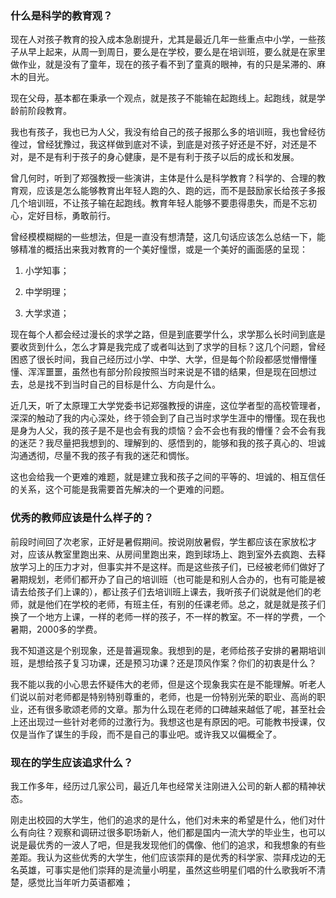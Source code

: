 ### 什么是科学的教育观？

现在人对孩子教育的投入成本急剧提升，尤其是最近几年一些重点中小学，一些孩子从早上起来，从周一到周日，要么是在学校，要么是在培训班，要么就是在家里做作业，就是没有了童年，现在的孩子看不到了童真的眼神，有的只是呆滞的、麻木的目光。

现在父母，基本都在秉承一个观点，就是孩子不能输在起跑线上。起跑线，就是学龄前阶段教育。

我也有孩子，我也已为人父，我没有给自己的孩子报那么多的培训班，我也曾经彷徨过，曾经犹豫过，我这样做到底对不读，到底是对孩子好还是不好，对还是不对，是不是有利于孩子的身心健康，是不是有利于孩子以后的成长和发展。

曾几何时，听到了郑强教授一些演讲，主体是什么是科学教育？科学的、合理的教育观，应该是怎么能够教育出年轻人跑的久、跑的远，而不是鼓励家长给孩子多报几个培训班，不让孩子输在起跑线。教育年轻人能够不要患得患失，而是不忘初心，定好目标，勇敢前行。

曾经模模糊糊的一些想法，但是一直没有想清楚，这几句话应该怎么总结一下，能够精准的概括出来我对教育的一个美好憧憬，或是一个美好的画面感的呈现：

1. 小学知事；

2. 中学明理；

3. 大学求道；

现在每个人都会经过漫长的求学之路，但是到底要学什么，求学那么长时间到底是要收货到什么，怎么才算是我完成了或者叫达到了求学的目标？这几个问题，曾经困惑了很长时间，我自己经历过小学、中学、大学，但是每个阶段都感觉懵懵懂懂、浑浑噩噩，虽然也有部分阶段按照当时来说是不错的结果，但是现在回想过去，总是找不到当时自己的目标是什么、方向是什么。

近几天，听了太原理工大学党委书记郑强教授的讲座，这位学者型的高校管理者，深深的触动了我的内心深处，终于领会到了自己当时求学生涯中的懵懂。现在我也是身为人父，我的孩子是不是也会有我的烦恼？会不会也有我的懵懂？会不会有我的迷茫？我尽量把我想到的、理解到的、感悟到的，能够和我的孩子真心的、坦诚沟通透彻，尽量不我的孩子有我的迷茫和惆怅。

这也会给我一个更难的难题，就是建立我和孩子之间的平等的、坦诚的、相互信任的关系，这个可能是我需要首先解决的一个更难的问题。

### 优秀的教师应该是什么样子的？

前段时间回了次老家，正好是暑假期间。按说刚放暑假，学生都应该在家放松才对，应该从教室里跑出来、从房间里跑出来，跑到球场上、跑到室外去疯跑、去释放学习上的压力才对，但事实并不是这样。而是这些孩子们，已经被老师们做好了暑期规划，老师们都开办了自己的培训班（也可能是和别人合办的，也有可能是被请去给孩子们上课的），都让孩子们去培训班上课去，我听孩子们说就是他们的老师，就是他们在学校的老师，有班主任，有别的任课老师。总之，就是就是孩子们换了一个地方上课，一样的老师一样的孩子，不一样的教室。不一样的学费，一个暑期，2000多的学费。

我不知道这是个别现象，还是普遍现象。我想到的是，老师给孩子安排的暑期培训班，是想给孩子复习功课，还是预习功课？还是顶风作案？你们的初衷是什么？

我不能以我的小心思去怀疑伟大的老师，但是这个现象我实在是不能理解。听老人们说以前对老师都是特别特别尊重的，老师，也是一份特别光荣的职业、高尚的职业，还有很多歌颂老师的文章。那为什么现在老师的口碑越来越低了呢，甚至社会上还出现过一些针对老师的过激行为。我想这也是有原因的吧。可能教书授课，仅仅是当作了谋生的手段，而不是自己的事业吧。或许我又以偏概全了。

### 现在的学生应该追求什么？

我工作多年，经历过几家公司，最近几年也经常关注刚进入公司的新人都的精神状态。

刚走出校园的大学生，他们的追求的是什么，他们对未来的希望是什么，他们对什么有向往？观察和调研过很多职场新人，他们都是国内一流大学的毕业生，也可以说是最优秀的一波人了吧，但是我发现他们的偶像、他们的追求，和我想象的有些差距。我认为这些优秀的大学生，他们应该崇拜的是优秀的科学家、崇拜戍边的无名英雄，可事实是他们崇拜的是流量小明星，虽然这些明星们唱的什么歌我听不清楚，感觉比当年听力英语都难；


